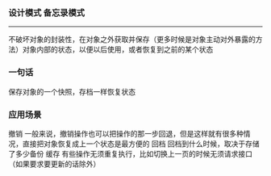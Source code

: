 ### 设计模式 备忘录模式
***
不破坏对象的封装性，在对象之外获取并保存（更多时候是对象主动对外暴露的方法）对象内部的状态，以便以后使用，或者恢复到之前的某个状态

### 一句话
保存对象的一个快照，存档一样恢复状态

### 应用场景
撤销
一般来说，撤销操作也可以把操作的那一步回退，但是这样就有很多种情况，直接把对象恢复成上一个状态是最方便的
回档
回档到什么时候，取决于存储了多少备份
缓存
有些操作无须重复执行，比如切换上一页的时候无须请求接口（如果要求要更新的话除外）